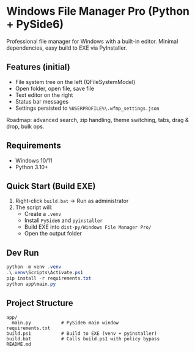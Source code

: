 # Windows File Manager Pro (Python + PySide6)

Professional file manager for Windows with a built-in editor. Minimal dependencies, easy build to EXE via PyInstaller.

## Features (initial)
- File system tree on the left (QFileSystemModel)
- Open folder, open file, save file
- Text editor on the right
- Status bar messages
- Settings persisted to `%USERPROFILE%\.wfmp_settings.json`

Roadmap: advanced search, zip handling, theme switching, tabs, drag & drop, bulk ops.

## Requirements
- Windows 10/11
- Python 3.10+

## Quick Start (Build EXE)
1. Right-click `build.bat` → Run as administrator
2. The script will:
   - Create a `.venv`
   - Install `PySide6` and `pyinstaller`
   - Build EXE into `dist-py/Windows File Manager Pro/`
   - Open the output folder

## Dev Run
```powershell
python -m venv .venv
.\.venv\Scripts\Activate.ps1
pip install -r requirements.txt
python app\main.py
```

## Project Structure
```
app/
  main.py           # PySide6 main window
requirements.txt
build.ps1           # Build to EXE (venv + pyinstaller)
build.bat           # Calls build.ps1 with policy bypass
README.md
```